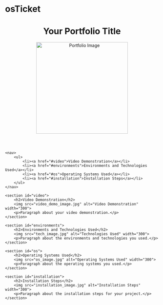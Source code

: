 # osTicket
<!DOCTYPE html>
<html lang="en">
<head>
    <meta charset="UTF-8">
    <meta name="viewport" content="width=device-width, initial-scale=1.0">
    <title>Your Portfolio</title>
</head>
<body>
    <header>
        <h1>Your Portfolio Title</h1>
        <img src="your_image.jpg" alt="Portfolio Image" width="300">
    </header>

    <nav>
        <ul>
            <li><a href="#video">Video Demonstration</a></li>
            <li><a href="#environments">Environments and Technologies Used</a></li>
            <li><a href="#os">Operating Systems Used</a></li>
            <li><a href="#installation">Installation Steps</a></li>
        </ul>
    </nav>

    <section id="video">
        <h2>Video Demonstration</h2>
        <img src="video_demo_image.jpg" alt="Video Demonstration" width="300">
        <p>Paragraph about your video demonstration.</p>
    </section>

    <section id="environments">
        <h2>Environments and Technologies Used</h2>
        <img src="tech_image.jpg" alt="Technologies Used" width="300">
        <p>Paragraph about the environments and technologies you used.</p>
    </section>

    <section id="os">
        <h2>Operating Systems Used</h2>
        <img src="os_image.jpg" alt="Operating Systems Used" width="300">
        <p>Paragraph about the operating systems you used.</p>
    </section>

    <section id="installation">
        <h2>Installation Steps</h2>
        <img src="installation_image.jpg" alt="Installation Steps" width="300">
        <p>Paragraph about the installation steps for your project.</p>
    </section>

</body>
</html>
